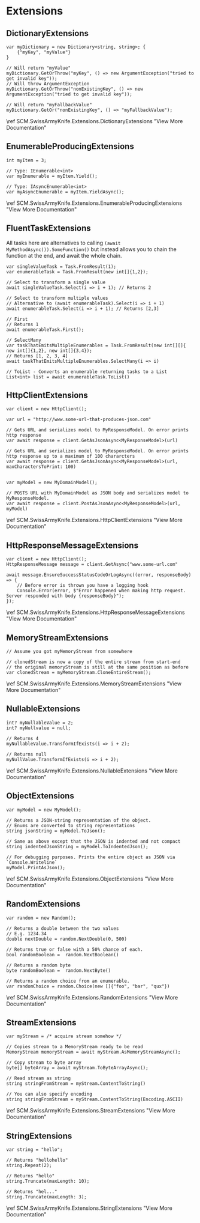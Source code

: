 # Extensions

## DictionaryExtensions

```{.cs}
var myDictionary = new Dictionary<string, string>; {
    {"myKey", "myValue"}
}

// Will return "myValue"
myDictionary.GetOrThrow("myKey", () => new ArgumentException("tried to get invalid key"));
// Will throw ArgumentException
myDictionary.GetOrThrow("nonExistingKey", () => new ArgumentException("tried to get invalid key"));

// Will return "myFallbackValue"
myDictionary.GetOr("nonExistingKey", () => "myFallbackValue");
```

\ref SCM.SwissArmyKnife.Extensions.DictionaryExtensions "View More Documentation"

## EnumerableProducingExtensions

```{.cs}
int myItem = 3;

// Type: IEnumerable<int>
var myEnumerable = myItem.Yield();

// Type: IAsyncEnumerable<int>
var myAsyncEnumerable = myItem.YieldAsync();

```

\ref SCM.SwissArmyKnife.Extensions.EnumerableProducingExtensions "View More Documentation"


## FluentTaskExtensions
All tasks here are alternatives to calling `(await MyMethodAsync()).SomeFunction()` but instead allows you to chain the function
at the end, and await the whole chain.
```{.cs}
var singleValueTask = Task.FromResult(1);
var enumerableTask = Task.FromResult(new int[]{1,2});

// Select to transform a single value
await singleValueTask.Select(i => i + 1); // Returns 2

// Select to transform multiple values
// Alternative to (await enumerableTask).Select(i => i + 1)
await enumerableTask.Select(i => i + 1); // Returns [2,3]

// First
// Returns 1 
await enumerableTask.First();

// SelectMany
var taskThatEmitsMultipleEnumerables = Task.FromResult(new int[][]{ new int[]{1,2}, new int[]{3,4});
// Returns [1, 2, 3, 4]
await taskThatEmitsMultipleEnumerables.SelectMany(i => i)

// ToList - Converts an enumerable returning tasks to a List
List<int> list = await enumerableTask.ToList()
```

## HttpClientExtensions
```{.cs}
var client = new HttpClient();

var url = "http://www.some-url-that-produces-json.com"

// Gets URL and serializes model to MyResponseModel. On error prints http response
var await response = client.GetAsJsonAsync<MyResponseModel>(url)

// Gets URL and serializes model to MyResponseModel. On error prints http response up to a maximum of 100 chararcters
var await response = client.GetAsJsonAsync<MyResponseModel>(url, maxCharactersToPrint: 100)


var myModel = new MyDomainModel();

// POSTS URL with MyDomainModel as JSON body and serializes model to MyResponseModel.
var await response = client.PostAsJsonAsync<MyResponseModel>(url, myModel)
```

\ref SCM.SwissArmyKnife.Extensions.HttpClientExtensions "View More Documentation"


## HttpResponseMessageExtensions
```{.cs}
var client = new HttpClient();
HttpResponseMessage message = client.GetAsync("www.some-url.com"

await message.EnsureSuccessStatusCodeOrLogAsync((error, responseBody) => {
    // Before error is thrown you have a logging hook
    Console.Error(error, $"Error happened when making http request. Server responded with body {responseBody}");
});
```
\ref SCM.SwissArmyKnife.Extensions.HttpResponseMessageExtensions "View More Documentation"


## MemoryStreamExtensions
```{.cs}
// Assume you got myMemoryStream from somewhere

// clonedStream is now a copy of the entire stream from start-end
// the original memoryStream is still at the same position as before
var clonedStream = myMemoryStream.CloneEntireStream();
```

\ref SCM.SwissArmyKnife.Extensions.MemoryStreamExtensions "View More Documentation"


## NullableExtensions
```{.cs}
int? myNullableValue = 2;
int? myNullvalue = null;

// Returns 4
myNullableValue.TransformIfExists(i => i + 2);

// Returns null
myNullValue.TransformIfExists(i => i + 2);
```
\ref SCM.SwissArmyKnife.Extensions.NullableExtensions "View More Documentation"


## ObjectExtensions
```{.cs}
var myModel = new MyModel();

// Returns a JSON-string representation of the object.
// Enums are converted to string representations
string jsonString = myModel.ToJson();

// Same as above except that the JSON is indented and not compact
string indentedJsonString = myModel.ToIndentedJson();

// For debugging purposes. Prints the entire object as JSON via `Console.Writeline` 
myModel.PrintAsJson();
```

\ref SCM.SwissArmyKnife.Extensions.ObjectExtensions "View More Documentation"


## RandomExtensions
```{.cs}
var random = new Random();

// Returns a double between the two values
// E.g. 1234.34
double nextDouble = random.NextDouble(0, 500)

// Returns true or false with a 50% chance of each.
bool randomBoolean =  random.NextBoolean()

// Returns a random byte
byte randomBoolean =  random.NextByte()

// Returns a random choice from an enumerable.
var randomChoice = random.Choice(new []{"foo", "bar", "qux"}) 
```
\ref SCM.SwissArmyKnife.Extensions.RandomExtensions "View More Documentation"


## StreamExtensions
```{.cs}
var myStream = /* acquire stream somehow */

// Copies stream to a MemoryStream ready to be read
MemoryStream memoryStream = await myStream.AsMemoryStreamAsync();

// Copy stream to byte array
byte[] byteArray = await myStream.ToByteArrayAsync();

// Read stream as string
string stringFromStream = myStream.ContentToString()

// You can also specify encoding
string stringFromStream = myStream.ContentToString(Encoding.ASCII)
```
\ref SCM.SwissArmyKnife.Extensions.StreamExtensions "View More Documentation"


## StringExtensions

```{.cs}
var string = "hello";

// Returns "hellohello"
string.Repeat(2);

// Returns "hello"
string.Truncate(maxLength: 10);

// Returns "hel..."
string.Truncate(maxLength: 3);
```
\ref SCM.SwissArmyKnife.Extensions.StringExtensions "View More Documentation"
